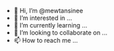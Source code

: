 - 👋 Hi, I’m @mewtansinee
- 👀 I’m interested in ...
- 🌱 I’m currently learning ...
- 💞️ I’m looking to collaborate on ...
- 📫 How to reach me ...

<!---
mewtansinee/mewtansinee is a ✨ special ✨ repository because its `README.md` (this file) appears on your GitHub profile.
You can click the Preview link to take a look at your changes.
--->
